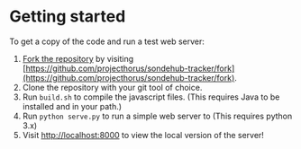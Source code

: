 # Getting started

To get a copy of the code and run a test web server:

1. [Fork the repository](https://github.com/projecthorus/sondehub-tracker/fork) by visiting [https://github.com/projecthorus/sondehub-tracker/fork](https://github.com/projecthorus/sondehub-tracker/fork).
2. Clone the repository with your git tool of choice.
3. Run `build.sh` to compile the javascript files. (This requires Java to be installed and in your path.)
4. Run `python serve.py` to run a simple web server to (This requires python 3.x)
5. Visit [http://localhost:8000](http://localhost:8000) to view the local version of the server!

